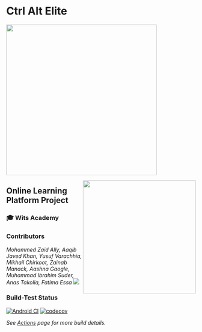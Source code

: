 # Ctrl Alt Elite
<!-- Ctrl Alt Elite Logo -->
<div>
<p><img src="https://github.com/root-mrrobot/SD-Project/blob/main/README%20Assets/CtrlAltELite.jpeg" width="400" height="400" /></p>
</div>
<!-- Wits Academy Logo -->
<div align="left">
<p><img src="https://github.com/root-mrrobot/SD-Project/blob/main/README%20Assets/WitsAcademy.jpeg" align="right" width="300" height="300" /></p>
</div>  
 
  
## Online Learning Platform Project
### 🎓 Wits Academy 
### Contributors
<em>Mohammed Zaid Ally, Aaqib Javed Khan, Yusuf Varachhia, Mikhail Chirkoot, Zainab Manack, Aashna Gaogle, Muhammad Ibrahim Suder, Anas Takolia, Fatima Essa</em>
<a href="https://github.com/root-mrrobot/SD-Project/graphs/contributors">
  <img src="https://contributors-img.web.app/image?repo=root-mrrobot/SD-Project">
</a>

### Build-Test Status
[![Android CI](https://github.com/root-mrrobot/SD-Project/actions/workflows/android.yml/badge.svg)](https://github.com/root-mrrobot/SD-Project/actions/workflows/android.yml)
[![codecov](https://codecov.io/gh/root-mrrobot/SD-Project/branch/main/graph/badge.svg?token=ZZFG9J1N98)](https://codecov.io/gh/root-mrrobot/SD-Project)
<!--  Not necessary -->
<!-- ![GitHub issues](https://img.shields.io/github/issues/root-mrrobot/SD-Project) -->

<em> See [Actions](https://github.com/root-mrrobot/SD-Project/actions) page for more build details. </em>
